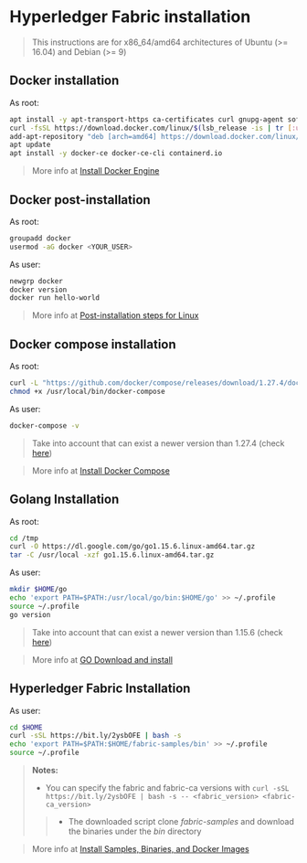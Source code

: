 # Hyperledger Fabric installation

> This instructions are for x86_64/amd64 architectures of Ubuntu (>= 16.04) and Debian (>= 9)

## Docker installation

As root:
```bash
apt install -y apt-transport-https ca-certificates curl gnupg-agent software-properties-common
curl -fsSL https://download.docker.com/linux/$(lsb_release -is | tr [:upper:] [:lower:])/gpg | sudo apt-key add -
add-apt-repository "deb [arch=amd64] https://download.docker.com/linux/$(lsb_release -is | tr [:upper:] [:lower:]) $(lsb_release -cs) stable"
apt update
apt install -y docker-ce docker-ce-cli containerd.io
```

> More info at [Install Docker Engine](https://docs.docker.com/engine/install)

## Docker post-installation

As root:
```bash
groupadd docker
usermod -aG docker <YOUR_USER>
```

As user:
```bash
newgrp docker
docker version
docker run hello-world
```

> More info at [Post-installation steps for Linux](https://docs.docker.com/engine/install/linux-postinstall)

## Docker compose installation

As root:
```bash
curl -L "https://github.com/docker/compose/releases/download/1.27.4/docker-compose-$(uname -s)-$(uname -m)" -o /usr/local/bin/docker-compose
chmod +x /usr/local/bin/docker-compose
```

As user:
```bash
docker-compose -v
```

> Take into account that can exist a newer version than 1.27.4 (check [here](https://docs.docker.com/compose/release-notes))

> More info at [Install Docker Compose](https://docs.docker.com/compose/install)


## Golang Installation

As root:
```bash
cd /tmp
curl -O https://dl.google.com/go/go1.15.6.linux-amd64.tar.gz
tar -C /usr/local -xzf go1.15.6.linux-amd64.tar.gz
```

As user:
```bash
mkdir $HOME/go
echo 'export PATH=$PATH:/usr/local/go/bin:$HOME/go' >> ~/.profile
source ~/.profile
go version
```

> Take into account that can exist a newer version than 1.15.6 (check [here](https://golang.org/dl))

> More info at [GO Download and install](https://golang.org/doc/install)

## Hyperledger Fabric Installation

As user:
```bash
cd $HOME
curl -sSL https://bit.ly/2ysbOFE | bash -s
echo 'export PATH=$PATH:$HOME/fabric-samples/bin' >> ~/.profile
source ~/.profile
```

> **Notes:**
> * You can specify the fabric and fabric-ca versions with `curl -sSL https://bit.ly/2ysbOFE | bash -s -- <fabric_version> <fabric-ca_version>`
> > * The downloaded script clone *fabric-samples* and download the binaries under the *bin* directory

> More info at [Install Samples, Binaries, and Docker Images](https://hyperledger-fabric.readthedocs.io/en/latest/install.html)
